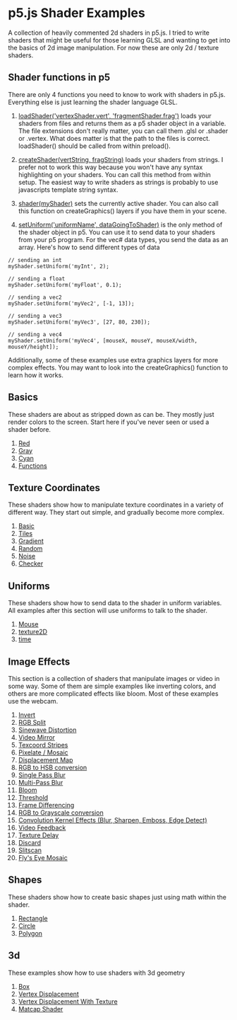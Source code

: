 # p5.js Shader Examples

A collection of heavily commented 2d shaders in p5.js. I tried to write shaders that might be useful for those learning GLSL and wanting to get into the basics of 2d image manipulation. For now these are only 2d / texture shaders.

## Shader functions in p5

There are only 4 functions you need to know to work with shaders in p5.js. Everything else is just learning the shader language GLSL.

1. [loadShader('vertexShader.vert', 'fragmentShader.frag')](https://p5js.org/reference/#/p5/loadShader) loads your shaders from files and returns them as a p5 shader object in a variable. The file extensions don't really matter, you can call them .glsl or .shader or .vertex. What does matter is that the path to the files is correct. loadShader() should be called from within preload().

2. [createShader(vertString, fragString)](https://p5js.org/reference/#/p5/createShader) loads your shaders from strings. I prefer not to work this way because you won't have any syntax highlighting on your shaders. You can call this method from within setup. The easiest way to write shaders as strings is probably to use javascripts template string syntax.

3. [shader(myShader)](https://p5js.org/reference/#/p5.Shader) sets the currently active shader. You can also call this function on createGraphics() layers if you have them in your scene.

4. [setUniform('uniformName', dataGoingToShader)](https://p5js.org/reference/#/p5.Shader/setUniform) is the only method of the shader object in p5. You can use it to send data to your shaders from your p5 program. For the vec# data types, you send the data as an array. Here's how to send different types of data

````
// sending an int
myShader.setUniform('myInt', 2);

// sending a float
myShader.setUniform('myFloat', 0.1);

// sending a vec2
myShader.setUniform('myVec2', [-1, 13]);

// sending a vec3
myShader.setUniform('myVec3', [27, 80, 230]);

// sending a vec4
myShader.setUniform('myVec4', [mouseX, mouseY, mouseX/width, mouseY/height]);
````

Additionally, some of these examples use extra graphics layers for more complex effects. You may want to look into the createGraphics() function to learn how it works.


## Basics

These shaders are about as stripped down as can be. They mostly just render colors to the screen. Start here if you've never seen or used a shader before.

1. [Red](1_basics/1-1_red)
2. [Gray](1_basics/1-2_gray)
3. [Cyan](1_basics/1-3_cyan)
4. [Functions](1_basics/1-4_functions)

## Texture Coordinates

These shaders show how to manipulate texture coordinates in a variety of different way. They start out simple, and gradually become more complex.

1. [Basic](2_texture-coordinates/2-1_basic)
2. [Tiles](2_texture-coordinates/2-2_tiles)
3. [Gradient](2_texture-coordinates/2-3_gradient)
4. [Random](2_texture-coordinates/2-4_random)
5. [Noise](2_texture-coordinates/2-5_noise)
6. [Checker](2_texture-coordinates/2-6_checker)


## Uniforms

These shaders show how to send data to the shader in uniform variables. All examples after this section will use uniforms to talk to the shader.

1. [Mouse](3_uniforms/3-1_mouse)
2. [texture2D](3_uniforms/3-2_texture2d)
3. [time](3_uniforms/3-3_time)

## Image Effects

This section is a collection of shaders that manipulate images or video in some way. Some of them are simple examples like inverting colors, and others are more complicated effects like bloom. Most of these examples use the webcam.

1. [Invert](4_image-effects/4-1_webcam-invert)
2. [RGB Split](4_image-effects/4-2_rgb-split)
3. [Sinewave Distortion](4_image-effects/4-3_sinewave-distort)
4. [Video Mirror](4_image-effects/4-4_mirror)
5. [Texcoord Stripes](4_image-effects/4-5_stripes-from-image)
6. [Pixelate / Mosaic](4_image-effects/4-6_pixelate)
7. [Displacement Map](4_image-effects/4-7_displacement-map)
8. [RGB to HSB conversion](4_image-effects/4-8_rgb-to-hsb)
9. [Single Pass Blur](4_image-effects/4-9_single-pass-blur)
10. [Multi-Pass Blur](4_image-effects/4-10_two-pass-blur)
11. [Bloom](4_image-effects/4-11_bloom)
12. [Threshold](4_image-effects/4-12_threshold)
13. [Frame Differencing](4_image-effects/4-13_frame-differencing)
14. [RGB to Grayscale conversion](4_image-effects/4-14_rgb-to-grayscale)
15. [Convolution Kernel Effects (Blur, Sharpen, Emboss, Edge Detect)](4_image-effects/4-15_convolution-kernel)
16. [Video Feedback](4_image-effects/4-16_video-feedback)
17. [Texture Delay](4_image-effects/4-17_delay)
18. [Discard](4_image-effects/4-18_discard)
19. [Slitscan](4_image-effects/4-19_slitscan)
20. [Fly's Eye Mosaic](4_image-effects/4-20_mosaic)

## Shapes

These shaders show how to create basic shapes just using math within the shader.

1. [Rectangle](5_shapes/5-1_rectangle)
2. [Circle](5_shapes/5-2_circle)
3. [Polygon](5_shapes/5-3_polygon)

## 3d

These examples show how to use shaders with 3d geometry

1. [Box](6_3d/6-1_rectangle)
2. [Vertex Displacement](6_3d/6-2_vertexDisplacement)
3. [Vertex Displacement With Texture](6_3d/6-3_vertexDisplacementFromTexture)
4. [Matcap Shader](6_3d/6-4_matcap)
